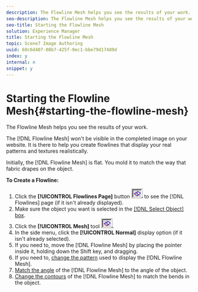 ```yaml
---
description: The Flowline Mesh helps you see the results of your work.
seo-description: The Flowline Mesh helps you see the results of your work.
seo-title: Starting the Flowline Mesh
solution: Experience Manager
title: Starting the Flowline Mesh
topic: Scene7 Image Authoring
uuid: 60c6d407-08b7-425f-9ec1-bbe79d17489d
index: y
internal: n
snippet: y
---
```


# Starting the Flowline Mesh{#starting-the-flowline-mesh}

The Flowline Mesh helps you see the results of your work.

The [!DNL Flowline Mesh] won't be visible in the completed image on your website. It is there to help you create flowlines that display your real patterns and textures realistically.

Initially, the [!DNL Flowline Mesh] is flat. You mold it to match the way that fabric drapes on the object.

**To Create a Flowline:** 

1. Click the **[!UICONTROL Flowlines Page]** button ![](assets/flowline_button.png) to see the [!DNL Flowlines] page (if it isn't already displayed).
1. Make sure the object you want is selected in the [ [!DNL Select Object] box](../../c-vat-gs/c-vat-sel-obj/c-vat-sel-object-box.md#concept-d127c6efaabd436a96c02f36a7bce6ac).
1. Click the **[!UICONTROL Mesh]** tool ![](assets/flowline_button.png).
1. In the side menu, click the **[!UICONTROL Normal]** display option (if it isn't already selected).
1. If you need to, move the [!DNL Flowline Mesh] by placing the pointer inside it, holding down the Shift key, and dragging.
1. If you need to, [change the pattern](../../c-vat-flow-pg/c-vat-test-flow-work/t-vat-prev-text.md#task-ae35e07a54de4eebb9c17721f54e1132) used to display the [!DNL Flowline Mesh].
1. [Match the angle](../../c-vat-flow-pg/c-vat-create-flow/t-vat-orient-flow-mesh.md#task-dc5a2217d0344f17a0533b1656c0d237) of the [!DNL Flowline Mesh] to the angle of the object.
1. [Change the contours](../../c-vat-flow-pg/c-vat-create-flow/t-vat-contour-flow-mesh.md#task-1d891b7540014e5c823278c5e4d69dbb) of the [!DNL Flowline Mesh] to match the bends in the object.
